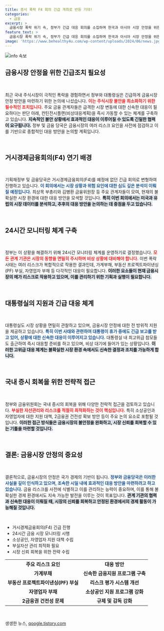 ```yaml
---
title: 증시 폭락 F4 회의 긴급 개최로 반등 기대!
categories:
  - 금융
excerpt: >
  금융시장 폭락 위기 속, 정부가 긴급 대응 회의를 소집하며 한국과 아시아 시장 안정을 위한 대책을 논의합니다. 최상목 부총리와 주요 금융 리더들이 시장 상황을 주시하며, 비상 대책 준비에 나섰습니다.
feature_text: >
  금융시장 폭락 위기 속, 정부가 긴급 대응 회의를 소집하며 한국과 아시아 시장 안정을 위한 대책을 논의합니다. 최상목 부총리와 주요 금융 리더들이 시장 상황을 주시하며, 비상 대책 준비에 나섰습니다.
image: 'https://www.behealthy4u.com/wp-content/uploads/2024/06/news.jpg'
---
```


<p><img src="https://www.behealthy4u.com/wp-content/uploads/2024/06/news.jpg" alt="info 속보" /></p>

<h2 data-ke-size="size26">금융시장 안정을 위한 긴급조치 필요성</h2>

<p data-ke-size="size16">&nbsp;</p>

<p>최근 국내 주식시장이 극적인 폭락을 경험하면서 정부와 대통령실은 긴급하게 금융시장 안정 방안을 마련하기 위한 논의에 나섰습니다. <b><span style="color: #ee2323;">이는 주식시장 불안을 최소화하기 위한 필수적인 조치입니다.</span></b> 주요 금융 관계자들은 급격한 시장 변동에 대한 신속한 대응이 필요하다는 판단 아래, 컨틴전시플랜(비상대응계획)을 즉시 가동할 수 있는 체계를 구축하고 있습니다. <b><span style="background-color: #21538527;">지속적인 불안 상황에서 효과적인 대응이 이루어질 수 있도록 긴밀한 협력이 요구됩니다.</span></b> 정부 및 금융 당국은 금융시장의 여러 리스크 요인을 사전에 점검하고 이를 기반으로 종합적인 대응 방안을 논의할 계획입니다.</p>

<p data-ke-size="size16">&nbsp;</p>

<h2 data-ke-size="size26">거시경제금융회의(F4) 연기 배경</h2>

<p data-ke-size="size16">&nbsp;</p>

<p>기획재정부 및 금융당국은 거시경제금융회의(F4)를 예정에 없던 긴급 회의로 변형하여 진행하고 있습니다. <b><span style="color: #1a5490;">이 회의에서는 시장 상황과 위험 요인에 대한 심도 깊은 분석이 이뤄질 예정입니다.</span></b> 최상목 부총리와 김병환 금융위원장 등 주요 관계자들이 모여, 현재의 불확실한 시장 환경에 대한 대응 방안을 모색할 것입니다. <b><span style="background-color: #21538527;">특히 이번 회의에서는 미국과 유럽의 시장 데이터를 분석하고, 추후의 대응 방안을 논의하는 데 중점을 두고 있습니다.</span></b></p>

<p data-ke-size="size16">&nbsp;</p>

<h2 data-ke-size="size26">24시간 모니터링 체계 구축</h2>

<p data-ke-size="size16">&nbsp;</p>

<p>정부는 이 상황을 해결하기 위해 24시간 모니터링 체계를 운영하기로 결정했습니다. <b><span style="color: #ee2323;">모든 관계 기관은 시장의 동향을 면밀히 주시하며 비상 상황에 대비해야 합니다.</span></b> 이번 폭락 사태는 여러 리스크가 복합적으로 작용한 결과인데, 가계부채, 부동산 프로젝트파이낸싱(PF) 부실, 자영업자 부채 등 다각적인 대응이 필요합니다. <b><span style="background-color: #21538527;">이러한 요소들이 현재 금융시장의 메가 리스크로 작용하고 있으며, 이를 관리하기 위한 기획과 실행이 필요합니다.</span></b></p>

<p data-ke-size="size16">&nbsp;</p>

<h2 data-ke-size="size26">대통령실의 지원과 긴급 대응 체계</h2>

<p data-ke-size="size16">&nbsp;</p>

<p>대통령실도 시장 상황을 면밀히 관찰하고 있으며, 금융시장 안정에 대한 전 방위적 지원을 제공하고 있습니다. <b><span style="color: #1a5490;">특히 이번 사태와 관련하여 대통령이 휴가 중에도 긴급 보고를 받고 있어, 상황에 대한 신속한 대응이 이루어지고 있습니다.</span></b> 대통령실 내 최고위급 참모들도 출근하여 즉시 대응할 준비를 하고 있으며, 비상 대기에 들어가 있는 상황입니다. <b><span style="background-color: #21538527;">이러한 고위급 대응 체계는 불확실한 시장 환경 속에서도 신속한 결정과 조치를 가능하게 합니다.</span></b></p>

<p data-ke-size="size16">&nbsp;</p>

<h2 data-ke-size="size26">국내 증시 회복을 위한 전략적 접근</h2>

<p data-ke-size="size16">&nbsp;</p>

<p>정부와 금융위원회는 국내 증시의 회복을 위해 다양한 전략적 접근을 검토하고 있습니다. <b><span style="color: #ee2323;">부실한 자산관리와 리스크를 적절히 최적화하는 것이 핵심입니다.</span></b> 특히 소상공인과 자영업자에 대한 지원 대책, 2금융권 건전성 확보 방안 등이 주요 논의 요소로 포함될 것입니다. <b><span style="background-color: #21538527;">이러한 접근 방식들은 금융시장의 불안정을 완화하고, 시장 신뢰를 회복할 수 있는 기틀을 마련할 것입니다.</span></b></p>

<p data-ke-size="size16">&nbsp;</p>

<h2 data-ke-size="size26">결론: 금융시장 안정의 중요성</h2>

<p data-ke-size="size16">&nbsp;</p>

<p>결론적으로, 금융시장의 안정은 국가 경제의 기반이 됩니다. <b><span style="color: #1a5490;">정부와 금융당국은 이러한 사실을 깊이 인식하고 있으며, 조속한 시일 내에 효과적인 대응 방안을 마련하려고 하고 있습니다.</span></b> 금융 리스크를 사전에 식별하고 이를 관리하는 능력이 중요하며, 이를 통해 불확실한 경제 환경에서도 지속 가능한 발전을 이루는 것이 목표입니다. <b><span style="background-color: #21538527;">관계 기관의 협력과 신속한 대응이 이뤄질 때, 시장의 신뢰를 회복하고 안정된 환경에서의 경제 활동이 가능해질 것입니다.</span></b></p>

<p data-ke-size="size16">&nbsp;</p>

<ul>
    <li>거시경제금융회의(F4) 긴급 진행</li>
    <li>24시간 금융 시장 모니터링 시행</li>
    <li>소상공인, 자영업자 지원 대책 수립</li>
    <li>부실자산 관리 최적화 필요</li>
    <li>시장 신뢰 회복을 위한 전략 수립</li>
</ul>

<table style="width:100%">
  <tr>
    <td style="text-align: center; height: 17px;"><b>주요 리스크 요인</b></td>
    <td style="text-align: center; height: 17px;"><b>대응 방안</b></td>
  </tr>
  <tr>
    <td style="text-align: center; height: 17px;"><b>가계부채</b></td>
    <td style="text-align: center; height: 17px;"><b>신속한 금융지원 프로그램 구축</b></td>
  </tr>
  <tr>
    <td style="text-align: center; height: 17px;"><b>부동산 프로젝트파이낸싱(PF) 부실</b></td>
    <td style="text-align: center; height: 17px;"><b>리스크 평가 시스템 개선</b></td>
  </tr>
  <tr>
    <td style="text-align: center; height: 17px;"><b>자영업자 부채</b></td>
    <td style="text-align: center; height: 17px;"><b>소상공인 지원 프로그램 강화</b></td>
  </tr>
  <tr>
    <td style="text-align: center; height: 17px;"><b>2금융권 건전성 문제</b></td>
    <td style="text-align: center; height: 17px;"><b>규제 및 감독 강화</b></td>
  </tr>
</table>

<p data-ke-size="size16">&nbsp;</p>
생생한 뉴스, <a href="https://qoogle.tistory.com" rel="dofollow">qoogle.tistory.com</a>


